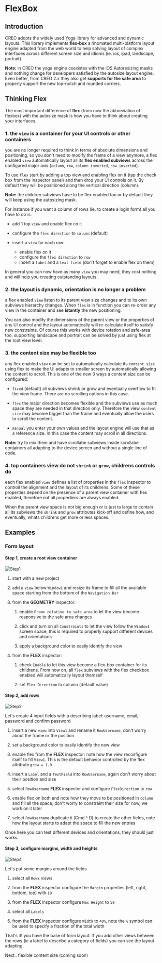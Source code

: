 # FlexBox

## Introduction

CREO adopts the widely used [Yoga](https://yogalayout.com/docs) library for advanced and dynamic layouts. This library implements **flex-box** a rinomated multi-platform layout engine adapted from the web world to help solving layout of complex interfaces across different screen size and idioms (ie. ios, ipad, landscape, portrait).

**Note:** in CREO the yoga engine coexistes with the iOS Autoresizing masks and nothing change for developers satisfied by the autosize layout engine. Even better, from CREO 2.x they also get **supports for the safe area** to properly support the new top-notch and rounded corners.

## Thinking Flex

The most important difference of **flex** (from now the abbreviation of flexbox) with the autosize mask is how you have to think about creating your interfaces.

### 1. the `view` is a container for your UI controls or other containers

you are no longer required to think in terms of absolute dimensions and positioning, so you don't need to modify the frame of a view anymore, a flex enabled `view` automatically layout all its **flex enabled subviews** across the configured major axis (`column`, `row`, `column inverted`, `row inverted`).

To use `flex` start by adding a top view and enabling flex on it (tap the check box from the inspector panel) and then drop your UI controls on it. By default they will be positioned along the vertical direction (column).

**Note:** the children subviews have to be flex enabled too or by default they will keep using the autosizing mask.

For instance if you want a column of rows (ie. to create a login form) all you have to do is:

- add 1 top `view` and enable flex on it

- configure the `flex direction` to `column` (default)

- insert a `view` for each row:
  - enable flex on it
  - configure the `flex direction` to `row`
  - insert a `label` and a `text field` (don't forget to enable flex on them)

In general you can now have as many `view` you may need, they cost nothing and will help you creating outstanding layouts.

### 2. the layout is dynamic, orientation is no longer a problem

a flex enabled `view` listen to its parent view size changes and to its own subviews hierarchy changes. When `flex` is in function you can re-order any view in the container and see **istantly** the new positioning.

You can also modify the dimensions of the parent view or the properties of any UI control and the layout automatically will re-calculate itself to satisfy new constraints. Of course this works with device rotation and safe-area too; supporting landscape and portrait can be solved by just using flex at the root view level.

### 3. the content size may be flexible too

any flex enabled `view` can be set to automatically calculate its `content size` using flex to make the UI adapts to smaller screen by automatically allowing the content to scroll. This is one of the new 3 ways a content size can be configured:

- `fixed` (default) all subviews shrink or grow and eventually overflow to fit the view frame. There are no scrolling options in this case.

- `flex` the major direction becomes flexible and the subviews use as much space they are needed in that direction only. Therefore the view `content size` may become bigger than the frame and eventually allow the users to scroll the content.

- `manual` you enter your own values and the layout engine will use that as a reference size. In this case the content may scroll in all directions.

**Note:** try to mix them and have scrollabe subviews inside scrollabe containers all adapting to the device screen and without a single line of code.

### 4. top containers view do not `shrink` or `grow`, childrens controls do

each flex enabled `view` defines a list of properties in the `flex` inspector to controll the alignment and the layout of its childrens. Some of these properties depend on the presence of a parent view container with flex enabled, therefore not all propertiers are always enabled.

When the parent view space is not big enough or is just to large to contain all its subviews the `shrink` and `grow` attributes kick-off and define how, and eventually, whats childrens get more or less spaces.

## Examples

### Form layout

#### Step 1, create a root view container

![Step1](../images/technotes/flex_form_1.png)

1. start with a new project

1. add a `view` below `Window1` and resize its frame to fill all the available space starting from the bottom of the `Navigation Bar`

1. from the **GEOMETRY** inspector:

    1. enable `Frame relative to safe area` to let the view become responsive to the safe area changes

    1. click and turn on all `Constraints` to let the view follow the `Window1` screen space, this is required to properly support different devices and orientations

    1. apply a background color to easily identify the view

1. from the **FLEX** inspector:

    1. check `Enable` to let this view become a flex-box container for its childrens. From now on, all `flex` subviews with the flex checkbox enabled will automatically layout themself

    1. set `Flex Direction` to column (default value)

#### Step 2, add rows

![Step2](../images/technotes/flex_form_2.png)

Let's create 4 input fields with a describing label: username, email, password and confirm password

1. insert a new `view` into `View1` and rename it `RowUsername`, don't worry about the frame or the position

1. set a background color to easily identify the new view

1. enable flex from the **FLEX** inspector: note how the view reconfigure itself to fill `View1`. This is the default behavior controlled by the flex attribute `grow = 1.0`

1. insert a `Label` and a `TextField` into `RowUsername`, again don't worry about their position and size

1. select `RowUsername` **FLEX** inspector and configure `FlexDirection` to `row`

1. enable flex on both and note how they move to be positioned in `column` and fill all the space; don't worry to constraint their size for now, we work on it later

1. select `RowUsername` duplicate it (Cmd ^ D) to create the other fields, note how the layout starts to adapt the space to fill the new entries

Once here you can test different devices and orientations; they should just works.

#### Step 3, configure margins, width and heights

![Step4](../images/technotes/flex_form_5.png)

Let's put some margins around the fields

1. select all `Rows` views

1. from the **FLEX** inspector configure the `Margin` properties (left, right, bottom, top) with `10`

1. from the **FLEX** inspector configure `Max Height` to `50`

1. select all `Labels`

1. from the **FLEX** inspector configure `Width` to `40%`, note the `%` symbol can be used to specify a fraction of the total width

That's it! you have the base of form layout. If you add other views between the rows (ie a label to describe a category of fields) you can see the layout adapting.

Next.. flexible content size (coming soon)
